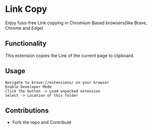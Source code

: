 # Link Copy
Enjoy fuss-free Link copying in Chromium Based browsers(like Brave, Chrome and Edge)

## Functionality
This extension copies the Link of the current page to clipboard. 

## Usage
```
Navigate to brave://extensions/ on your browser
Enable Developer Mode
Click the button -> Load unpacked extension
Select -> Location of this folder 
```

## Contributions
* Fork the repo and Contribute
